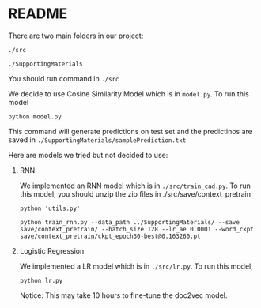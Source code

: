 # README

There are two main folders in our project:

`
./src
`

`
./SupportingMaterials
`

You should run command in `./src`

We decide to use Cosine Similarity Model which is in `model.py`. To run this model

`python model.py`

This command will generate predictions on test set and the predictinos are saved in `./SupportingMaterials/samplePrediction.txt`

Here are models we tried but not decided to use:

1. RNN

   We implemented an RNN model which is in `./src/train_cad.py`. To run this model, you should unzip the zip files in ./src/save/context_pretrain
   
   `python 'utils.py'`
   
   `python train_rnn.py --data_path ../SupportingMaterials/ --save save/context_pretrain/ --batch_size 128 --lr_ae 0.0001 --word_ckpt save/context_pretrain/ckpt_epoch30-best@0.163260.pt` 
    
2. Logistic Regression
   
   We implemented a LR model which is in `./src/lr.py`. To run this model,
   
   `python lr.py`
   
   Notice: This may take 10 hours to fine-tune the doc2vec model.
